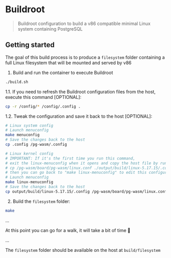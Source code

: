 # Buildroot

> Buildroot configuration to build a v86 compatible minimal Linux system containing PostgreSQL

## Getting started

The goal of this build process is to produce a `filesystem` folder containing a full Linux filesystem that will be mounted and served by v86

1. Build and run the container to execute Buildroot

```bash
./build.sh
```

  1.1. If you need to refresh the Buildroot configuration files from the host, execute this command [OPTIONAL]:

  ```bash
  cp -r /config/* /config/.config .
  ```

  1.2. Tweak the configuration and save it back to the host [OPTIONAL]:

  ```bash
  # Linux system config
  # Launch menuconfig
  make menuconfig
  # Save the changes back to the host
  cp .config /pg-wasm/.config

  # Linux kernel config
  # IMPORTANT: If it's the first time you run this command,
  # exit the linux-menuconfig when it opens and copy the host file by running
  # cp /pg-wasm/board/pg-wasm/linux.conf ./output/build/linux-5.17.15/.config
  # then you can go back to "make linux-menuconfig" to edit this configuration
  # Launch menuconfig
  make linux-menuconfig
  # Save the changes back to the host
  cp output/build/linux-5.17.15/.config /pg-wasm/board/pg-wasm/linux.conf
  ```

2. Build the `filesystem` folder:

```bash
make
```

...

At this point you can go for a walk, it will take a bit of time :turtle:

...

The `filesystem` folder should be available on the host at `build/filesystem`